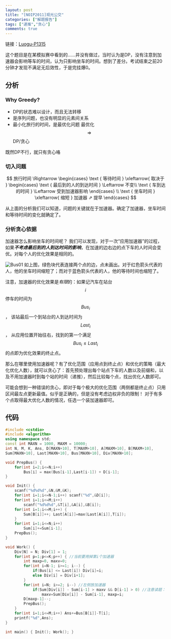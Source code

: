 ```yaml
---
layout: post
title: "[NOIP2011]观光公交"
categories: ["解题报告"]
tags: ["递推","贪心"]
comments: true
---
```


链接：[Luogu-P1315](https://www.luogu.org/problem/show?pid=1315)

这个题目是在某模拟赛中看到的……并没有做过，当时认为是DP，没有注意到加速器会影响等车的时间，认为只影响坐车的时间。想到了差分。考试结束之前20分钟才发现不满足无后效性，于是完挂爆0。
## 分析

### Why Greedy?

- DP的状态难以设计，而且无法转移
- 是序列问题，也没有明显的元素间关系
- 最小化旅行的时间，是最优化问题
最优化 $$ \Rightarrow $$ DP/贪心

既然DP不行，就只有贪心咯
<!--more-->
### 切入问题

$$
旅行时间 \Rightarrow \begin{cases}
  \text { 等待时间 } \xleftarrow{ 取决于 }
 \begin{cases}
   \text { 最后到的人的到达时间 }  \Leftarrow 不变\\
   \text { 车到达的时间 } \Leftarrow 受到加速器影响
 \end{cases} \\
 \text { 坐车时间 }  \xleftarrow{ 缩短 } 加速器  ⇗ 提早
\end{cases}
$$

从上面的分析我们可以知道，问题的关键就在于加速器。确定了加速器，坐车时间和等待时间的变化就确定了。
### 分析贪心依据

加速器怎么影响坐车的时间呢？ 我们可以发现，对于一次“应用加速器”的过程，如果***不考虑最后到的人到达时间的影响***，在加速的边右边的点下车的人时间会变优。对每个人的优化效果是相同的。

![Bus01](https://panda2134.github.io/img/Bus01.PNG)
如上图，绿色块代表连接两个点的边，点未画出。对于红色箭头代表的人，他的坐车时间缩短了；而对于蓝色箭头代表的人，他的等待时间也缩短了。

注意，加速器的优化效果是*有限*的：如果记汽车在站台 $$i$$ 停车的时间为 $$Bus_i$$， 该站最后一个到站台的人到达时间为$$Last_i$$， 从应用位置开始往右，找到的第一个满足 $$ Bus_i \leq Last_i $$ 的点即为优化效果的终止点。

那么在哪里使用加速器呢？有了优化范围（应用点到终止点）和优化的策略（最大化优化人数），就可以贪心了：首先预处理出每个站点下车的人数以及前缀和，以及不用加速器时到每个站的时间（递推），然后比较每个点，找出优化人数即可。

可能会想到一种错误的贪心，即对于每个极大的优化范围（两侧都是终止点）只用区间最左点更新最值。似乎是正确的，但是没有考虑边权非负的限制！
对于有多个点取得最大优化人数的情况，任选一个装加速器即可。

## 代码

```cpp
#include <cstdio>
#include <algorithm>
using namespace std;
const int MAXN = 1000, MAXM = 10000;
int N, M, K, Ans, D[MAXN+10], T[MAXM+10], A[MAXM+10], B[MAXM+10],
Sum[MAXN+10], Last[MAXN+10], Bus[MAXN+10], Div[MAXN+10];

void PrepBus() {
	for(int i=2;i<=N;i++) 
		Bus[i] = max(Bus[i-1],Last[i-1]) + D[i-1];
}

void Init() {
	scanf("%d%d%d",&N,&M,&K);
	for(int i=1;i<=N-1;i++) scanf("%d",&D[i]);
	for(int i=1;i<=M;i++)
		scanf("%d%d%d",&T[i],&A[i],&B[i]);
	for(int i=1;i<=M;i++) {
		Sum[B[i]]++; Last[A[i]]=max(Last[A[i]],T[i]);
	}
	for(int i=1;i<=N;i++) 
		Sum[i]+=Sum[i-1];
	PrepBus();
}

void Work() {
	Div[N] = N; Div[1] = 1; 
	for(int p=1;p<=K;p++) { //当前要用掉第i个加速器 
		int maxp=0, maxv=0;
		for(int i=N-1; i>=1; i--) {
			if(Bus[i] <= Last[i]) Div[i]=i;
			else Div[i] = Div[i+1];
		}
		for(int i=N; i>=2; i--) //左侧放加速器
			if(Sum[Div[i]] - Sum[i-1] > maxv && D[i-1] > 0) //注意读题：边权非负，则要装加速器的边的权值为正 
				maxv=Sum[Div[i]] - Sum[i-1], maxp=i;
		D[maxp-1]--;
		PrepBus();
	}
	for(int i=1;i<=M;i++) Ans+=Bus[B[i]]-T[i];
	printf("%d",Ans);
}

int main() { Init(); Work(); }
```

